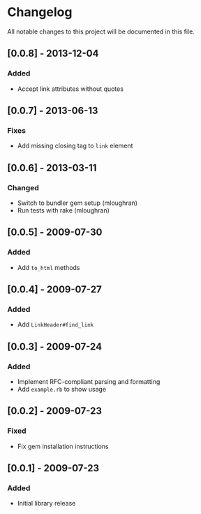 # Changelog

All notable changes to this project will be documented in this file.

## [0.0.8] - 2013-12-04

### Added

- Accept link attributes without quotes

## [0.0.7] - 2013-06-13

### Fixes

- Add missing closing tag to `link` element

## [0.0.6] - 2013-03-11

### Changed

- Switch to bundler gem setup (mloughran)
- Run tests with rake (mloughran)

## [0.0.5] - 2009-07-30

### Added

- Add `to_html` methods

## [0.0.4] - 2009-07-27

### Added

- Add `LinkHeader#find_link`

## [0.0.3] - 2009-07-24

### Added

- Implement RFC-compliant parsing and formatting
- Add `example.rb` to show usage

## [0.0.2] - 2009-07-23

### Fixed

* Fix gem installation instructions

## [0.0.1] - 2009-07-23

### Added

* Initial library release
